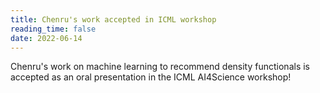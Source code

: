```yaml
---
title: Chenru's work accepted in ICML workshop
reading_time: false
date: 2022-06-14
---
```


Chenru's work on machine learning to recommend density functionals is accepted as an oral presentation in the ICML AI4Science workshop!

<!--more-->
